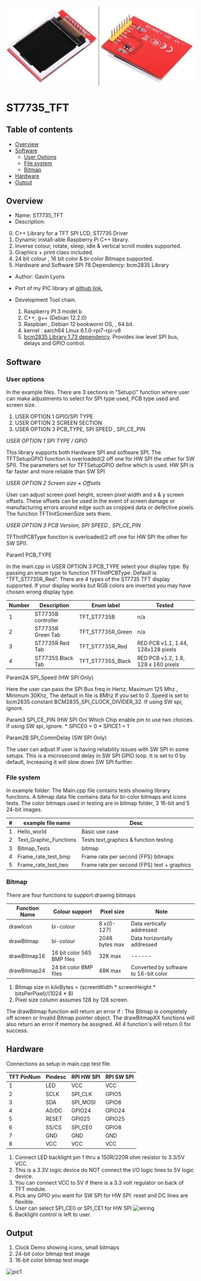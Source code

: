 
![ ig ](https://github.com/gavinlyonsrepo/pic_16F18346_projects/blob/master/images/st7735/pcb.jpg)

#  ST7735_TFT

## Table of contents

  * [Overview](#overview)
  * [Software](#software)
      * [User Options](#user-options)
      * [File system](#file-system)
      * [Bitmap](#bitmap)  
  * [Hardware](#hardware)
  * [Output](#output)

## Overview

* Name: ST7735_TFT
* Description:

0. C++ Library for a TFT SPI LCD, ST7735 Driver
1. Dynamic install-able Raspberry Pi C++ library.
2. Inverse colour, rotate, sleep, idle  & vertical scroll modes supported.
5. Graphics + print class included.
6. 24 bit colour , 16 bit color & bi-color Bitmaps supported.
7. Hardware and Software SPI
78 Dependency: bcm2835 Library

* Author: Gavin Lyons
* Port of my PIC library at [github link.](https://github.com/gavinlyonsrepo/pic_16F18346_projects)

* Development Tool chain. 
	1. Raspberry PI 3 model b
	2. C++, g++ (Debian 12.2.0) 
	3. Raspbian , Debian 12 bookworm OS, , 64 bit.
	4. kernel : aarch64 Linux 6.1.0-rpi7-rpi-v8
	5. [bcm2835 Library 1.73 dependency](http://www.airspayce.com/mikem/bcm2835/). Provides low level SPI bus, delays and GPIO control.


## Software

### User options

In the example files. There are 3 sections in "Setup()" function 
where user can make adjustments to select for SPI type used, PCB type used and screen size.

1. USER OPTION 1 GPIO/SPI TYPE
2. USER OPTION 2 SCREEN SECTION 
3. USER OPTION 3 PCB_TYPE, SPI SPEED , SPI_CE_PIN

*USER OPTION 1 SPI TYPE / GPIO*

This library supports both Hardware SPI and software SPI.
The TFTSetupGPIO function is overloaded(2 off one for HW SPI the other for SW SPI).
The parameters set for TFTSetupGPIO define which is used.
HW SPI is far faster and more reliable than SW SPI

*USER OPTION 2 Screen size  + Offsets*

User can adjust screen pixel height, screen pixel width and x & y screen offsets.
These offsets can be used in the event of screen damage or manufacturing errors around edge 
such as cropped data or defective pixels.
The function TFTInitScreenSize sets them.

*USER OPTION 3 PCB Version, SPI SPEED , SPI_CE_PIN*

TFTInitPCBType function is overloaded(2 off one for HW SPI the other for SW SPI).

Param1 PCB_TYPE

In the main.cpp in USER OPTION 3 PCB_TYPE select your display type.
By passing an enum type to function  TFTInitPCBType.
Default is "TFT_ST7735R_Red". There are 4 types of the ST7735 TFT display supported.
If your display works but RGB colors are inverted you may have chosen wrong display type.

| Number | Description | Enum label| Tested |
| ---- | ---- | --- | ---| 
| 1 | ST7735B controller| TFT_ST7735B | n/a |
| 2 | ST7735R Green Tab | TFT_ST7735R_Green | n/a |
| 3 | ST7735R Red Tab   | TFT_ST7735R_Red | RED PCB v1.1, 1.44, 128x128 pixels |
| 4 | ST7735S Black Tab | TFT_ST7735S_Black | RED PCB v1.2, 1.8, 128 x 160 pixels |


Param2A SPI_Speed (HW SPI Only)

Here the user can pass the SPI Bus freq in Hertz,
Maximum 125 Mhz , Minimum 30Khz, The default in file is 8Mhz 
If you set to 0 .Speed is set to bcm2835 
constant BCM2835_SPI_CLOCK_DIVIDER_32. If using SW spi, ignore.

Param3 SPI_CE_PIN (HW SPI Onl
Which Chip enable pin to use two choices. If using SW spi, ignore.
	* SPICE0 = 0
	* SPICE1 = 1

Param2B SPI_CommDelay (SW SPI Only)

The user can adjust If user is having reliability issues with SW SPI in some setups.
This is a microsecond delay in SW SPI GPIO loop. It is set to 0 by default, Increasing it will slow 
down SW SPI further.

### File system

In example folder:
The Main.cpp file contains tests showing library functions.
A bitmap data file contains data for bi-color bitmaps and icons tests.
The color bitmaps used in testing are in bitmap folder, 3 16-bit and 5 24-bit images.

| # | example file name  | Desc|
| ------ | ------ |  ------ |
| 1 | Hello_world| Basic use case |
| 2 | Text_Graphic_Functions | Tests text,graphics & function testing  |
| 3 | Bitmap_Tests | bitmap |
| 4 | Frame_rate_test_bmp | Frame rate per second (FPS) bitmaps |
| 5 | Frame_rate_test_two  | Frame rate per second (FPS) text + graphics |

### Bitmap

There are four functions to support drawing bitmaps

| Function Name | Colour support | Pixel size |  Note |
| ------ | ------ | ------ | ------ |
| drawIcon | bi-colour | 8 x(0-127)   | Data vertically addressed |
| drawBitmap | bi-colour |  2048 bytes max | Data horizontally  addressed |
| drawBitmap16 | 16 bit color 565 BMP files |  32K max | ------ |
| drawBitmap24  | 24 bit color BMP files | 48K max | Converted by software to 16-bit color  |

1. Bitmap size in kiloBytes = (screenWidth * screenHeight * bitsPerPixel)/(1024 * 8)
2. Pixel size column assumes 128 by 128 screen.

The drawBitmap function will return an error if : The Bitmap is completely off screen or 
Invalid Bitmap pointer object. The drawBitmapXX functions will also return an error if memory
be assigned. All 4 function's will return 0 for success.

## Hardware

Connections as setup in main.cpp test file.

| TFT PinNum | Pindesc | RPI HW SPI | RPI SW SPI |
| --- | --- | --- | --- |
| 1 | LED | VCC |  VCC |
| 2 | SCLK | SPI_CLK | GPIO5 |
| 3 | SDA | SPI_MOSI | GPIO6 |
| 4 | A0/DC | GPIO24 | GPIO24  |
| 5 | RESET | GPI025  | GPIO25 |
| 6 | SS/CS | SPI_CE0 | GPIO8 |
| 7 | GND | GND | GND |
| 8 | VCC | VCC | VCC  |

1. Connect LED backlight pin 1 thru a 150R/220R ohm resistor to 3.3/5V VCC.
2. This is a 3.3V logic device do NOT connect the I/O logic lines to 5V logic device.
3. You can connect VCC to 5V if there is a 3.3 volt regulator on back of TFT module.
4. Pick any GPIO you want for SW SPI for HW SPI: reset and DC lines are flexible.
5. User can select  SPI_CE0  or SPI_CE1 for HW SPI
![ wiring ](https://github.com/gavinlyonsrepo/ST7735_TFT_RPI/blob/main/extra/images/wiring.jpg)
6. Backlight control is left to user.

## Output

1. Clock Demo showing icons, small bitmaps
2. 24-bit color bitmap test image
3. 16-bit color bitmap test image

![ pic1 ](https://github.com/gavinlyonsrepo/ST7735_TFT_RPI/blob/main/extra/images/4.jpg)


